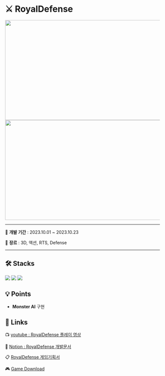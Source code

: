 # ⚔ RoyalDefense
<img src="https://github.com/LeeYuJoung/RoyalDefense/blob/main/Intro_Image.png" width="550" height="325"/><img src="https://github.com/LeeYuJoung/RoyalDefense/blob/main/InGame_Image.png" width="550" height="325"/>

*** 
📅 **개발 기간** : 2023.10.01 ~ 2023.10.23
 
📌 **장르** : 3D, 액션, RTS, Defense
***

## 🛠 Stacks
![](https://img.shields.io/badge/Windows-0078D6?style=for-the-badge&logo=windows&logoColor=white)
![](https://img.shields.io/badge/Unity-100000?style=for-the-badge&logo=unity&logoColor=white) 
![](https://img.shields.io/badge/C%23-239120?style=for-the-badge&logo=c-sharp&logoColor=white)

## 💡 Points
+ **Monster AI** 구현

## 🔗 Links
 📺 [youtube : RoyalDefense 플레이 영상](https://youtu.be/ZUyHROVLqVg)
 
 📒 [Notion : RoyalDefense 개발문서](https://www.notion.so/Royal-Defense-0e1e72b8a303413795e148e61015336c)

 📋 [RoyalDefense 게임기획서](https://drive.google.com/file/d/1OW9jdIzAGlB4QW5frjLavO0Xy3QqYEqs/view)

 🎮 [Game Download](https://drive.google.com/file/d/1wBIDSGRxLbNrVF3ClIWI2UlfkJuN0W_F/view)
